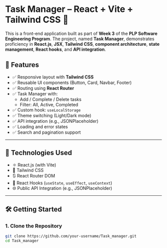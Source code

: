 # Task Manager – React + Vite + Tailwind CSS 🚀

This is a front-end application built as part of **Week 3** of the **PLP Software Engineering Program**. The project, named **Task Manager**, demonstrates proficiency in **React.js**, **JSX**, **Tailwind CSS**, **component architecture**, **state management**, **React hooks**, and **API integration**.

## 📌 Features

- ✅ Responsive layout with **Tailwind CSS**
- ✅ Reusable UI components (Button, Card, Navbar, Footer)
- ✅ Routing using **React Router**
- ✅ Task Manager with:
  - Add / Complete / Delete tasks
  - Filter: All, Active, Completed
- ✅ Custom hook: `useLocalStorage`
- ✅ Theme switching (Light/Dark mode)
- ✅ API integration (e.g., JSONPlaceholder)
- ✅ Loading and error states
- ✅ Search and pagination support

---

## 🧱 Technologies Used

- ⚛️ React.js (with Vite)
- 🎨 Tailwind CSS
- 🔃 React Router DOM
- 🧠 React Hooks (`useState`, `useEffect`, `useContext`)
- 🌐 Public API Integration (e.g., JSONPlaceholder)

---

## 🛠️ Getting Started

### 1. Clone the Repository

```bash
git clone https://github.com/your-username/Task_manager.git
cd Task_manager
